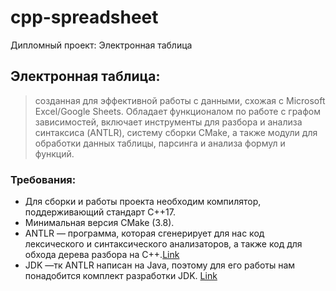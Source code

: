 # cpp-spreadsheet
Дипломный проект: Электронная таблица


## Электронная таблица:
> созданная для эффективной работы с данными, схожая с Microsoft Excel/Google Sheets. Обладает функционалом по работе с графом зависимостей, включает инструменты для разбора и анализа синтаксиса (ANTLR), систему сборки CMake, а также модули для обработки данных таблицы, парсинга и анализа формул и функций.

### Требования:
* Для сборки и работы проекта необходим компилятор, поддерживающий стандарт C++17.
* Минимальная версия CMake (3.8).
* ANTLR — программа, которая сгенерирует для нас код лексического и синтаксического анализаторов, а также код для обхода дерева разбора на С++.[Link](https://www.antlr.org)
* JDK —тк ANTLR написан на Java, поэтому для его работы нам понадобится комплект разработки JDK. [Link](https://www.oracle.com/java/technologies/downloads/)
